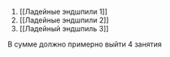 1. [[Ладейные эндшпили 1]]
2. [[Ладейные эндшпили 2]]
3. [[Ладейный эндшпиль 3]]


В сумме должно примерно выйти 4 занятия